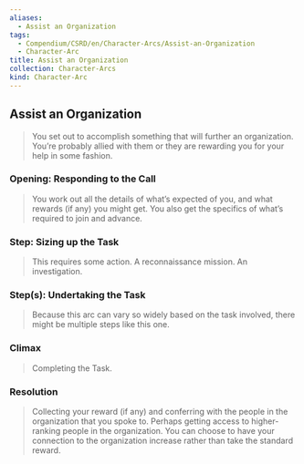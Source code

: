 ```yaml
---
aliases:
  - Assist an Organization
tags:
  - Compendium/CSRD/en/Character-Arcs/Assist-an-Organization
  - Character-Arc
title: Assist an Organization
collection: Character-Arcs
kind: Character-Arc
---
```

## Assist an Organization  
>You set out to accomplish something that will further an organization. You’re probably allied with them or they are rewarding you for your help in some fashion.  
### Opening: Responding to the Call   
>You work out all the details of what’s expected of you, and what rewards (if any) you might get. You also get the specifics of what’s required to join and advance.  
### Step: Sizing up the Task    
>This requires some action. A reconnaissance mission. An investigation.   
### Step(s): Undertaking the Task    
>Because this arc can vary so widely based on the task involved, there might be multiple steps like this one.   
### Climax    
>Completing the Task.   
### Resolution    
>Collecting your reward (if any) and conferring with the people in the organization that you spoke to. Perhaps getting access to higher-ranking people in the organization. You can choose to have your connection to the organization increase rather than take the standard reward.  
  
  
